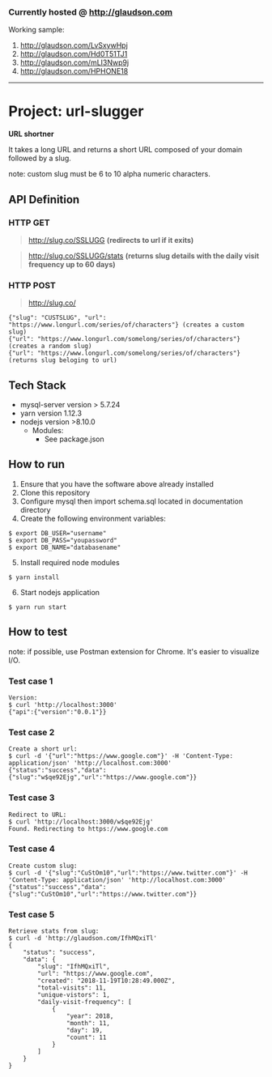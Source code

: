### Currently hosted @ http://glaudson.com
Working sample:
1. http://glaudson.com/LvSxywHpj
2. http://glaudson.com/Hd0T51TJ1
3. http://glaudson.com/mLI3Nwp9j
4. http://glaudson.com/HPHONE18

----

# Project: url-slugger
**URL shortner**

It takes a long URL and returns a short URL composed of your domain followed by a slug.

note: custom slug must be 6 to 10  alpha numeric characters.

## API Definition
### HTTP GET
> http://slug.co/SSLUGG **(redirects to url if it exits)**

> http://slug.co/SSLUGG/stats **(returns slug details with the daily visit frequency up to 60 days)**

### HTTP POST
> http://slug.co/

```
{"slug": "CUSTSLUG", "url": "https://www.longurl.com/series/of/characters"} (creates a custom slug)
{"url": "https://www.longurl.com/somelong/series/of/characters"}            (creates a random slug)
{"url": "https://www.longurl.com/somelong/series/of/characters"}            (returns slug beloging to url)
```

## Tech Stack
* mysql-server version > 5.7.24
* yarn version 1.12.3
* nodejs version >8.10.0
  * Modules:
    * See package.json

## How to run
1. Ensure that you have the software above already installed
2. Clone this repository
3. Configure mysql then import schema.sql located in documentation directory
4. Create the following environment variables:
````
$ export DB_USER="username"
$ export DB_PASS="youpassword"
$ export DB_NAME="databasename"
````
5. Install required node modules
````
$ yarn install
````
6. Start nodejs application
````
$ yarn run start
````
## How to test
note: if possible, use Postman extension for Chrome. It's easier to visualize I/O.

### Test case 1
````
Version:
$ curl 'http://localhost:3000'
{"api":{"version":"0.0.1"}}
````

### Test case 2
````
Create a short url:
$ curl -d '{"url":"https://www.google.com"}' -H 'Content-Type: application/json' 'http://localhost.com:3000'
{"status":"success","data":{"slug":"w$qe92Ejg","url":"https://www.google.com"}}
````

### Test case 3
````
Redirect to URL:
$ curl 'http://localhost:3000/w$qe92Ejg'
Found. Redirecting to https://www.google.com
````

### Test case 4
````
Create custom slug:
$ curl -d '{"slug":"CuStOm10","url":"https://www.twitter.com"}' -H 'Content-Type: application/json' 'http://localhost.com:3000'
{"status":"success","data":{"slug":"CuStOm10","url":"https://www.twitter.com"}}
````

### Test case 5
````
Retrieve stats from slug:
$ curl -d 'http://glaudson.com/IfhMQxiTl'
{
    "status": "success",
    "data": {
        "slug": "IfhMQxiTl",
        "url": "https://www.google.com",
        "created": "2018-11-19T10:28:49.000Z",
        "total-visits": 11,
        "unique-vistors": 1,
        "daily-visit-frequency": [
            {
                "year": 2018,
                "month": 11,
                "day": 19,
                "count": 11
            }
        ]
    }
}
````
